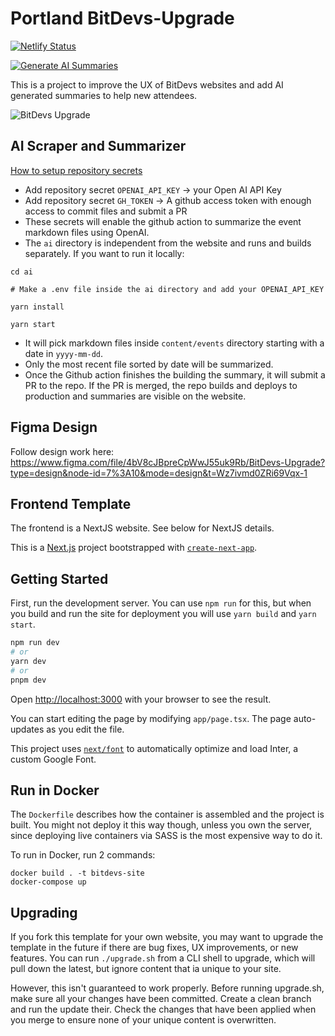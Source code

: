 # Portland BitDevs-Upgrade

[![Netlify Status](https://api.netlify.com/api/v1/badges/3dabcadd-d728-4a01-b01e-b7a556e40c29/deploy-status)](https://app.netlify.com/sites/bitdevs-upgrade/deploys)

[![Generate AI Summaries](https://github.com/atlantabitdevs/bitdevs-upgrade/actions/workflows/process-event.yml/badge.svg)](https://github.com/atlantabitdevs/bitdevs-upgrade/actions/workflows/process-event.yml)

This is a project to improve the UX of BitDevs websites and add AI generated summaries to help new attendees.

![BitDevs Upgrade](https://github.com/atlantabitdevs/bitdevs-upgrade/raw/main/public/bitdevs-upgrade.jpg)

## AI Scraper and Summarizer

[How to setup repository secrets](https://docs.github.com/en/actions/security-guides/encrypted-secrets)

- Add repository secret `OPENAI_API_KEY` -> your Open AI API Key
- Add repository secret `GH_TOKEN` -> A github access token with enough access to commit files and submit a PR
- These secrets will enable the github action to summarize the event markdown files using OpenAI.
- The `ai` directory is independent from the website and runs and builds separately. If you want to run it locally:

```
cd ai

# Make a .env file inside the ai directory and add your OPENAI_API_KEY

yarn install

yarn start
```

- It will pick markdown files inside `content/events` directory starting with a date in `yyyy-mm-dd`.
- Only the most recent file sorted by date will be summarized.
- Once the Github action finishes the building the summary, it will submit a PR to the repo. If the PR is merged, the repo builds and deploys to production and summaries are visible on the website.

## Figma Design

Follow design work here: https://www.figma.com/file/4bV8cJBpreCpWwJ55uk9Rb/BitDevs-Upgrade?type=design&node-id=7%3A10&mode=design&t=Wz7ivmd0ZRi69Vqx-1

## Frontend Template

The frontend is a NextJS website. See below for NextJS details.

This is a [Next.js](https://nextjs.org/) project bootstrapped with [`create-next-app`](https://github.com/vercel/next.js/tree/canary/packages/create-next-app).

## Getting Started

First, run the development server.  You can use `npm run` for this, but when you build and run the site for deployment
  you will use `yarn build` and `yarn start`.

```bash
npm run dev
# or
yarn dev
# or
pnpm dev
```

Open [http://localhost:3000](http://localhost:3000) with your browser to see the result.

You can start editing the page by modifying `app/page.tsx`. The page auto-updates as you edit the file.

This project uses [`next/font`](https://nextjs.org/docs/basic-features/font-optimization) to automatically optimize and load Inter, a custom Google Font.

## Run in Docker

The `Dockerfile` describes how the container is assembled and the project is built.   You might not deploy it this
  way though, unless you own the server, since deploying live containers via SASS is the most expensive way to do it.

To run in Docker, run 2 commands:

    docker build . -t bitdevs-site
    docker-compose up


## Upgrading

If you fork this template for your own website, you may want to upgrade the template in the future if there 
are bug fixes, UX improvements, or new features. You can run `./upgrade.sh` from a CLI shell to upgrade, which 
will pull down the latest, but ignore content that ia unique to your site.

However, this isn't guaranteed to work properly. Before running upgrade.sh, make sure all your changes have 
been committed. Create a clean branch and run the update their. Check the changes that have been applied when 
you merge to ensure none of your unique content is overwritten.

